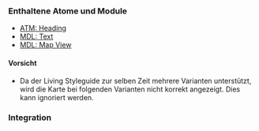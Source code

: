 ### Enthaltene Atome und Module
* <a href="../../atoms/headings/headings.html">ATM: Heading</a> 
* <a href="../richtext/richtext.html">MDL: Text</a>
* <a href="../map_view/map_view.html">MDL: Map View</a>
 
#### Vorsicht
* Da der Living Styleguide zur selben Zeit mehrere Varianten unterstützt, wird die Karte bei folgenden Varianten nicht korrekt angezeigt. Dies kann ignoriert werden.
 
### Integration
 

 
